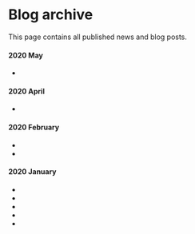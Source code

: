 # Blog archive

This page contains all published news and blog posts.

#### 2020 May

<div class="doc-table-of-contents">

* [](java_target_older_releases/index.md)

</div>

#### 2020 April

<div class="doc-table-of-contents">

* [](intellij_plugin_release/index.md)

</div>

#### 2020 February

<div class="doc-table-of-contents">

* [](intro_build_trace/index.md)
* [](javac_source_target_parameters/index.md)

</div>

#### 2020 January

<div class="doc-table-of-contents">

* [](release_0.8.0.md)
* [](odd_initial_release_number.md)
* [](another_buildsystem.md)
* [](github_packages_maven/index.md)
* [](do_i_need_a_build_system.md)

</div>